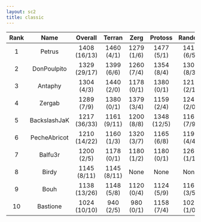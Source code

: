 ```yaml
---
layout: sc2
title: classic
---
```

| Rank | Name         | Overall      | Terran      | Zerg       | Protoss     | Random     |
|:----:|:------------:|:------------:|:-----------:|:----------:|:-----------:|:----------:|
| 1    | Petrus       | 1408 (16/13) | 1460 (4/1)  | 1279 (1/6) | 1477 (5/1)  | 1419 (6/5) |
| 2    | DonPoulpito  | 1329 (29/17) | 1399 (6/6)  | 1260 (7/4) | 1354 (8/4)  | 1305 (8/3) |
| 3    | Antaphy      | 1304 (4/3)   | 1440 (2/0)  | 1178 (0/1) | 1380 (0/1)  | 1219 (2/1) |
| 4    | Zergab       | 1289 (7/9)   | 1380 (0/1)  | 1379 (3/4) | 1159 (2/4)  | 1240 (2/0) |
| 5    | BackslashJaK | 1217 (36/33) | 1161 (9/11) | 1200 (8/8) | 1348 (12/5) | 1161 (7/9) |
| 6    | PecheAbricot | 1210 (14/22) | 1160 (1/3)  | 1320 (3/7) | 1165 (6/8)  | 1198 (4/4) |
| 7    | Balfu3r      | 1200 (2/5)   | 1178 (0/1)  | 1180 (1/2) | 1180 (0/1)  | 1262 (1/1) |
| 8    | Birdy        | 1145 (8/11)  | 1145 (8/11) |None        |None         |None        |
| 9    | Bouh         | 1138 (13/26) | 1148 (5/8)  | 1120 (0/4) | 1124 (5/9)  | 1161 (3/5) |
| 10   | Bastione     | 1024 (10/10) | 940 (2/5)   | 980 (0/1)  | 1158 (7/4)  | 1020 (1/0) |
